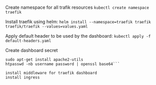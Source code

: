 Create namespace for all trafik resources
```kubectl create namespace traefik```

Install traefik using helm:
```helm install --namespace=traefik traefik traefik/traefik --values=values.yaml```

Apply default header to be used by the dashboard:
```kubectl apply -f default-headers.yaml```

Create dashboard secret
```sudo apt-get update
sudo apt-get install apache2-utils
htpasswd -nb username password | openssl base64```

install middleware for traefik dashboard
install ingress
